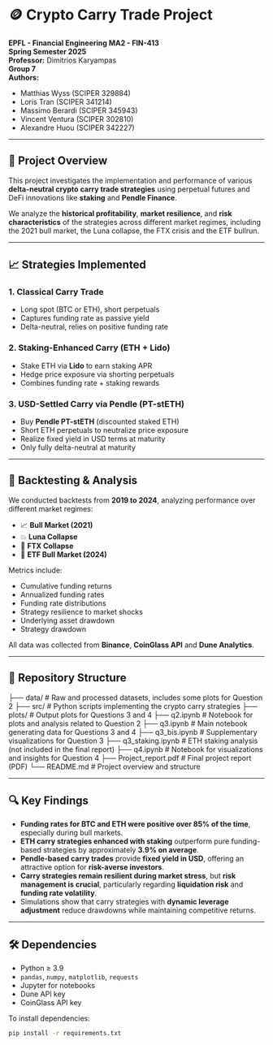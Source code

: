 # 🪙 Crypto Carry Trade Project

**EPFL - Financial Engineering MA2 - FIN-413**  
**Spring Semester 2025**  
**Professor:** Dimitrios Karyampas  
**Group 7**  
**Authors:**  
- Matthias Wyss (SCIPER 329884)  
- Loris Tran (SCIPER 341214)  
- Massimo Berardi (SCIPER 345943)  
- Vincent Ventura (SCIPER 302810)  
- Alexandre Huou (SCIPER 342227)

---

## 📘 Project Overview

This project investigates the implementation and performance of various **delta-neutral crypto carry trade strategies** using perpetual futures and DeFi innovations like **staking** and **Pendle Finance**.

We analyze the **historical profitability**, **market resilience**, and **risk characteristics** of the strategies across different market regimes, including the 2021 bull market, the Luna collapse, the FTX crisis and the ETF bullrun.

---

## 📈 Strategies Implemented

### 1. Classical Carry Trade
- Long spot (BTC or ETH), short perpetuals  
- Captures funding rate as passive yield  
- Delta-neutral, relies on positive funding rate

### 2. Staking-Enhanced Carry (ETH + Lido)
- Stake ETH via **Lido** to earn staking APR  
- Hedge price exposure via shorting perpetuals  
- Combines funding rate + staking rewards

### 3. USD-Settled Carry via Pendle (PT-stETH)
- Buy **Pendle PT-stETH** (discounted staked ETH)  
- Short ETH perpetuals to neutralize price exposure  
- Realize fixed yield in USD terms at maturity  
- Only fully delta-neutral at maturity

---

## 🧪 Backtesting & Analysis

We conducted backtests from **2019 to 2024**, analyzing performance over different market regimes:

- 📈 **Bull Market (2021)**
- 💥 **Luna Collapse**
- 🧨 **FTX Collapse**
- 🚀 **ETF Bull Market (2024)**

Metrics include:
- Cumulative funding returns  
- Annualized funding rates 
- Funding rate distributions  
- Strategy resilience to market shocks
- Underlying asset drawdown
- Strategy drawdown

All data was collected from **Binance**, **CoinGlass API** and **Dune Analytics**.

---

## 📂 Repository Structure

├── data/ # Raw and processed datasets, includes some plots for Question 2
├── src/ # Python scripts implementing the crypto carry strategies
├── plots/ # Output plots for Questions 3 and 4
├── q2.ipynb # Notebook for plots and analysis related to Question 2
├── q3.ipynb # Main notebook generating data for Questions 3 and 4
├── q3_bis.ipynb # Supplementary visualizations for Question 3
├── q3_staking.ipynb # ETH staking analysis (not included in the final report)
├── q4.ipynb # Notebook for visualizations and insights for Question 4
├── Project_report.pdf # Final project report (PDF)
└── README.md # Project overview and structure

---

## 🔍 Key Findings

- **Funding rates for BTC and ETH were positive over 85% of the time**, especially during bull markets.
- **ETH carry strategies enhanced with staking** outperform pure funding-based strategies by approximately **3.9% on average**.
- **Pendle-based carry trades** provide **fixed yield in USD**, offering an attractive option for **risk-averse investors**.
- **Carry strategies remain resilient during market stress**, but **risk management is crucial**, particularly regarding **liquidation risk** and **funding rate volatility**.
- Simulations show that carry strategies with **dynamic leverage adjustment** reduce drawdowns while maintaining competitive returns.

---

## 🛠️ Dependencies

- Python ≥ 3.9  
- `pandas`, `numpy`, `matplotlib`, `requests`  
- Jupyter for notebooks  
- Dune API key
- CoinGlass API key

To install dependencies:

```bash
pip install -r requirements.txt
